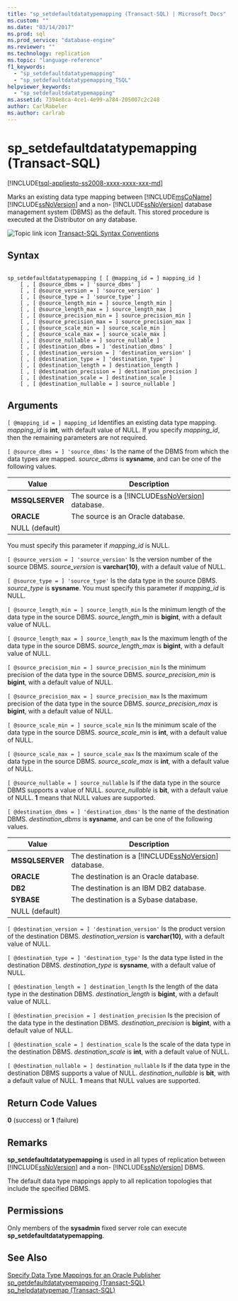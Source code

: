 ```yaml
---
title: "sp_setdefaultdatatypemapping (Transact-SQL) | Microsoft Docs"
ms.custom: ""
ms.date: "03/14/2017"
ms.prod: sql
ms.prod_service: "database-engine"
ms.reviewer: ""
ms.technology: replication
ms.topic: "language-reference"
f1_keywords: 
  - "sp_setdefaultdatatypemapping"
  - "sp_setdefaultdatatypemapping_TSQL"
helpviewer_keywords: 
  - "sp_setdefaultdatatypemapping"
ms.assetid: 7394e8ca-4ce1-4e99-a784-205007c2c248
author: CarlRabeler
ms.author: carlrab
---
```

# sp_setdefaultdatatypemapping (Transact-SQL)
[!INCLUDE[tsql-appliesto-ss2008-xxxx-xxxx-xxx-md](../../includes/applies-to-version/sqlserver.md)]

  Marks an existing data type mapping between [!INCLUDE[msCoName](../../includes/msconame-md.md)] [!INCLUDE[ssNoVersion](../../includes/ssnoversion-md.md)] and a non- [!INCLUDE[ssNoVersion](../../includes/ssnoversion-md.md)] database management system (DBMS) as the default. This stored procedure is executed at the Distributor on any database.  
  
 ![Topic link icon](../../database-engine/configure-windows/media/topic-link.gif "Topic link icon") [Transact-SQL Syntax Conventions](../../t-sql/language-elements/transact-sql-syntax-conventions-transact-sql.md)  
  
## Syntax  
  
```  
  
sp_setdefaultdatatypemapping [ [ @mapping_id = ] mapping_id ]  
    [ , [ @source_dbms = ] 'source_dbms' ]  
    [ , [ @source_version = ] 'source_version' ]  
    [ , [ @source_type = ] 'source_type' ]   
    [ , [ @source_length_min = ] source_length_min ]  
    [ , [ @source_length_max = ] source_length_max ]  
    [ , [ @source_precision_min = ] source_precision_min ]  
    [ , [ @source_precision_max = ] source_precision_max ]  
    [ , [ @source_scale_min = ] source_scale_min ]  
    [ , [ @source_scale_max = ] source_scale_max ]  
    [ , [ @source_nullable = ] source_nullable ]  
    [ , [ @destination_dbms = ] 'destination_dbms' ]  
    [ , [ @destination_version = ] 'destination_version' ]  
    [ , [ @destination_type = ] 'destination_type' ]  
    [ , [ @destination_length = ] destination_length ]  
    [ , [ @destination_precision = ] destination_precision ]  
    [ , [ @destination_scale = ] destination_scale ]  
    [ , [ @destination_nullable = ] source_nullable ]  
```  
  
## Arguments  
`[ @mapping_id = ] mapping_id`
 Identifies an existing data type mapping.  *mapping_id* is **int**, with default value of NULL. If you specify *mapping_id*, then the remaining parameters are not required.  
  
`[ @source_dbms = ] 'source_dbms'`
 Is the name of the DBMS from which the data types are mapped. *source_dbms* is **sysname**, and can be one of the following values.  
  
|Value|Description|  
|-----------|-----------------|  
|**MSSQLSERVER**|The source is a [!INCLUDE[ssNoVersion](../../includes/ssnoversion-md.md)] database.|  
|**ORACLE**|The source is an Oracle database.|  
|NULL (default)||  
  
 You must specify this parameter if *mapping_id* is NULL.  
  
`[ @source_version = ] 'source_version'`
 Is the version number of the source DBMS. *source_version* is **varchar(10)**, with a default value of NULL.  
  
`[ @source_type = ] 'source_type'`
 Is the data type in the source DBMS. *source_type* is **sysname**. You must specify this parameter if *mapping_id* is NULL.  
  
`[ @source_length_min = ] source_length_min`
 Is the minimum length of the data type in the source DBMS. *source_length_min* is **bigint**, with a default value of NULL.  
  
`[ @source_length_max = ] source_length_max`
 Is the maximum length of the data type in the source DBMS. *source_length_max* is **bigint**, with a default value of NULL.  
  
`[ @source_precision_min = ] source_precision_min`
 Is the minimum precision of the data type in the source DBMS. *source_precision_min* is **bigint**, with a default value of NULL.  
  
`[ @source_precision_max = ] source_precision_max`
 Is the maximum precision of the data type in the source DBMS. *source_precision_max* is **bigint**, with a default value of NULL.  
  
`[ @source_scale_min = ] source_scale_min`
 Is the minimum scale of the data type in the source DBMS. *source_scale_min* is **int**, with a default value of NULL.  
  
`[ @source_scale_max = ] source_scale_max`
 Is the maximum scale of the data type in the source DBMS. *source_scale_max* is **int**, with a default value of NULL.  
  
`[ @source_nullable = ] source_nullable`
 Is if the data type in the source DBMS supports a value of NULL. *source_nullable* is **bit**, with a default value of NULL. **1** means that NULL values are supported.  
  
`[ @destination_dbms = ] 'destination_dbms'`
 Is the name of the destination DBMS. *destination_dbms* is **sysname**, and can be one of the following values.  
  
|Value|Description|  
|-----------|-----------------|  
|**MSSQLSERVER**|The destination is a [!INCLUDE[ssNoVersion](../../includes/ssnoversion-md.md)] database.|  
|**ORACLE**|The destination is an Oracle database.|  
|**DB2**|The destination is an IBM DB2 database.|  
|**SYBASE**|The destination is a Sybase database.|  
|NULL (default)||  
  
`[ @destination_version = ] 'destination_version'`
 Is the product version of the destination DBMS. *destination_version* is **varchar(10)**, with a default value of NULL.  
  
`[ @destination_type = ] 'destination_type'`
 Is the data type listed in the destination DBMS. *destination_type* is **sysname**, with a default value of NULL.  
  
`[ @destination_length = ] destination_length`
 Is the length of the data type in the destination DBMS. *destination_length* is **bigint**, with a default value of NULL.  
  
`[ @destination_precision = ] destination_precision`
 Is the precision of the data type in the destination DBMS. *destination_precision* is **bigint**, with a default value of NULL.  
  
`[ @destination_scale = ] destination_scale`
 Is the scale of the data type in the destination DBMS. *destination_scale* is **int**, with a default value of NULL.  
  
`[ @destination_nullable = ] destination_nullable`
 Is if the data type in the destination DBMS supports a value of NULL. *destination_nullable* is **bit**, with a default value of NULL. **1** means that NULL values are supported.  
  
## Return Code Values  
 **0** (success) or **1** (failure)  
  
## Remarks  
 **sp_setdefaultdatatypemapping** is used in all types of replication between [!INCLUDE[ssNoVersion](../../includes/ssnoversion-md.md)] and a non- [!INCLUDE[ssNoVersion](../../includes/ssnoversion-md.md)] DBMS.  
  
 The default data type mappings apply to all replication topologies that include the specified DBMS.  
  
## Permissions  
 Only members of the **sysadmin** fixed server role can execute **sp_setdefaultdatatypemapping**.  
  
## See Also  
 [Specify Data Type Mappings for an Oracle Publisher](../../relational-databases/replication/publish/specify-data-type-mappings-for-an-oracle-publisher.md)   
 [sp_getdefaultdatatypemapping &#40;Transact-SQL&#41;](../../relational-databases/system-stored-procedures/sp-getdefaultdatatypemapping-transact-sql.md)   
 [sp_helpdatatypemap &#40;Transact-SQL&#41;](../../relational-databases/system-stored-procedures/sp-helpdatatypemap-transact-sql.md)  
  
  
